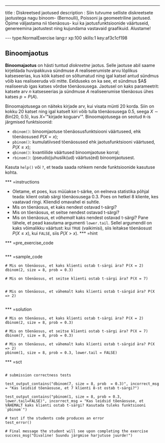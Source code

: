 ---
title       : Diskreetsed jaotused
description : Siin tutvume selliste diskreetsete jaotustega nagu binoom- (Bernoulli), Poissoni ja geomeetriline jaotused. Õpime väljastama nii tõenäosus- kui ka jaotusfunktsioonide väärtuseid, genereemina jaotustest ning kujundama vastavaid graafikuid. Alustame!

--- type:NormalExercise lang:r xp:100 skills:1 key:af3c1cf198
## Binoomjaotus
**Binoomajaotus** on hästi tuntud *diskreetne* jaotus. Selle jaotuse abil saame kirjeldada huvipakkuva sündmuse $A$ realiseerumiste arvu lõplikus katseseerias, kus kõik katsed on sõltumatud ning igal katsel antud sündmus võib kas realiseeruda või mitte. Eelduseks on ka see, et sündmus \$A\$ realiseerub igas katses võrdse tõenäosusega. Jaotusel on kaks parameetrit: katsete arv $n$ katseseerias ja sündmuse $A$ realiseerumise tõenäosus ühes katses $p = P(A)$.

Binoomajotusega on näiteks kirjade arv, kui visata münti 20 korda. Siin on kokku 20 katset ning igal katselt kiri võib tulla tõenäosusega 0.5, seega $X\sim Bin(20,\ 0.5)$, kus $X$='"kirjade koguarv'". Binoomajotusega on seotud `R`-is järgmised funktsioonid:

* `dbinom()`: binoomjaotuse tõenäosusfunktsiooni väärtuseed, ehk tõenäosused $P(X = x)$;
* `pbinom()`: kumulatiivsed tõenäosused ehk jaotusfunktsiooni väärtused, $P(X \leq x)$;
* `qbinom()`: kvantiilide väärtused binoomjaotuse korral;
* `rbinom()`: (pseudo)juhuslik(ud) väärtus(ed) binoomjaotusest.

Kasuta `help()` või `?`, et teada saada rohkem nende funktsioonide kasutuse kohta.

*** =instructions
* Oletame, et poes, kus müüakse t-särke, on eelneva statistika põhjal teada: klient ostab särgi tõenäosusega 0.3. Poes on hetkel 8 kliente, kes vaatavad ringi. Kliendid omavahel ei suhtle.
* Mis on tõenäosus, et kaks nendest ostavad t-särgi?
* Mis on tõenäosus, et seitse nendest ostavad t-särgi?
* Mis on tõenäosus, et *vähemalt* kaks nendest ostavad t-särgi? Pane tähele, et pead kasutama argumenti `lower.tail`. Sellel argumendil on kaks võimalikku väärtust: kui `TRUE` (vaikimisi), siis leitakse tõenäosust $P(X\leq x)$, kui `FALSE`, siis $P(X>x)$.
*** =hint

*** =pre_exercise_code
```{r}

```

*** =sample_code
```{r}
# Mis on tõenäosus, et kaks klienti ostab t-särgi ära? P(X = 2)
dbinom(2, size = 8, prob = 0.3)

# Mis on tõenäosus, et seitse klienti ostab t-särgi ära? P(X = 7)


# Mis on tõenäosus, et vähemalt kaks klienti ostab t-särgid ära? P(X => 2)


```

*** =solution
```{r}
# Mis on tõenäosus, et kaks klienti ostab t-särgi ära? P(X = 2)
dbinom(2, size = 8, prob = 0.3)

# Mis on tõenäosus, et seitse klienti ostab t-särgi ära? P(X = 7)
dbinom(7, size = 8, prob = 0.3)

# Mis on tõenäosus, et vähemalt kaks klienti ostab t-särgid ära? P(X => 2)
pbinom(1, size = 8, prob = 0.3, lower.tail = FALSE)

```

*** =sct
```{r}

# submission correctness tests

test_output_contains("dbinom(7, size = 8, prob  = 0.3)", incorrect_msg = "Kas leidsid tõenäosuse, et 7 klienti 8-st ostab t-särgi?")

test_output_contains("pbinom(1, size = 8, prob = 0.3, lower.tail=FALSE)", incorrect_msg = "Kas leidsid tõenäosuse, et VÄHEMALT kaks klienti ostab t-särgi? Kasutada tuleks funktsiooni `pbinom`")

# test if the students code produces an error
test_error()

# Final message the student will see upon completing the exercise
success_msg("Oivaline! Suundu järgmise harjutuse juurde!")

```


